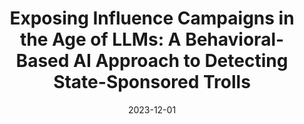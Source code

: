 ---
title: "Exposing Influence Campaigns in the Age of LLMs: A Behavioral-Based AI Approach to Detecting State-Sponsored Trolls"
collection: publications
category: manuscripts
permalink: /publication/2023-12-01-influence-campaigns-llms
excerpt: "We propose a novel AI-based method to detect state-sponsored troll accounts on social media using only behavioral activity patterns—without analyzing the content they share. The approach introduces the Troll Score to quantify troll-like behavior."
date: 2023-12-01
venue: 'EPJ Data Science, 12(1):46'
paperurl: 'https://epjds.epj.org/articles/epjdata/abs/2023/01/13688_2023_Article_423/13688_2023_Article_423.html'
citation: 'Fatima Ezzeddine, Omran Ayoub, Silvia Giordano, Gianluca Nogara, Ihab Sbeity, Emilio Ferrara, Luca Luceri. (2023). &quot;Exposing Influence Campaigns in the Age of LLMs: A Behavioral-Based AI Approach to Detecting State-Sponsored Trolls.&quot; <i>EPJ Data Science</i>, 12(1):46.'
---